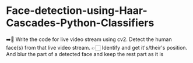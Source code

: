 # Face-detection-using-Haar-Cascades-Python-Classifiers
➡️📢 Write the code for live video stream using cv2. Detect the human face(s) from that live video stream. 👉🏻 Identify and get it's/their's position. And blur the part of a detected face and keep the rest part as it is
